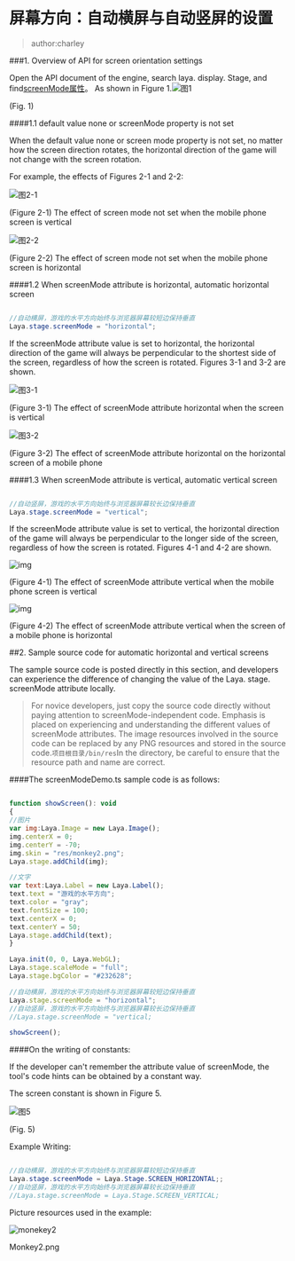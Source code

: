 # 屏幕方向：自动横屏与自动竖屏的设置

> author:charley
>

###1. Overview of API for screen orientation settings

Open the API document of the engine, search laya. display. Stage, and find[screenMode属性](https://layaair.ldc.layabox.com/api/?category=Core&class=laya.display.Stage%3Ch1%3EscreenMode)。 As shown in Figure 1.![图1](img/1-1.png) 


(Fig. 1)

####1.1 default value none or screenMode property is not set

When the default value none or screen mode property is not set, no matter how the screen direction rotates, the horizontal direction of the game will not change with the screen rotation.

For example, the effects of Figures 2-1 and 2-2:

![图2-1](img/2-2.png) 


(Figure 2-1) The effect of screen mode not set when the mobile phone screen is vertical

![图2-2](img/2-1.png) 


(Figure 2-2) The effect of screen mode not set when the mobile phone screen is horizontal

####1.2 When screenMode attribute is horizontal, automatic horizontal screen


```java

//自动横屏，游戏的水平方向始终与浏览器屏幕较短边保持垂直
Laya.stage.screenMode = "horizontal";
```


If the screenMode attribute value is set to horizontal, the horizontal direction of the game will always be perpendicular to the shortest side of the screen, regardless of how the screen is rotated. Figures 3-1 and 3-2 are shown.

![图3-1](img/3-2.png) 


(Figure 3-1) The effect of screenMode attribute horizontal when the screen is vertical

![图3-2](img/3-1.png) 


(Figure 3-2) The effect of screenMode attribute horizontal on the horizontal screen of a mobile phone



####1.3 When screenMode attribute is vertical, automatic vertical screen


```java

//自动竖屏，游戏的水平方向始终与浏览器屏幕较长边保持垂直
Laya.stage.screenMode = "vertical";
```


If the screenMode attribute value is set to vertical, the horizontal direction of the game will always be perpendicular to the longer side of the screen, regardless of how the screen is rotated. Figures 4-1 and 4-2 are shown.

![img](img/4-1.png) 


(Figure 4-1) The effect of screenMode attribute vertical when the mobile phone screen is vertical

![img](img/4-2.png)  


(Figure 4-2) The effect of screenMode attribute vertical when the screen of a mobile phone is horizontal



##2. Sample source code for automatic horizontal and vertical screens

The sample source code is posted directly in this section, and developers can experience the difference of changing the value of the Laya. stage. screenMode attribute locally.

> For novice developers, just copy the source code directly without paying attention to screenMode-independent code. Emphasis is placed on experiencing and understanding the different values of screenMode attributes. The image resources involved in the source code can be replaced by any PNG resources and stored in the source code.`项目根目录/bin/res`In the directory, be careful to ensure that the resource path and name are correct.

####The screenModeDemo.ts sample code is as follows:


```javascript

function showScreen(): void
{
//图片
var img:Laya.Image = new Laya.Image();
img.centerX = 0;
img.centerY = -70;
img.skin = "res/monkey2.png";
Laya.stage.addChild(img);

//文字
var text:Laya.Label = new Laya.Label();
text.text = "游戏的水平方向";
text.color = "gray";
text.fontSize = 100;
text.centerX = 0;
text.centerY = 50;
Laya.stage.addChild(text);
}

Laya.init(0, 0, Laya.WebGL);
Laya.stage.scaleMode = "full";
Laya.stage.bgColor = "#232628";

//自动横屏，游戏的水平方向始终与浏览器屏幕较短边保持垂直
Laya.stage.screenMode = "horizontal";
//自动竖屏，游戏的水平方向始终与浏览器屏幕较长边保持垂直
//Laya.stage.screenMode = "vertical;

showScreen();
```




####On the writing of constants:

If the developer can't remember the attribute value of screenMode, the tool's code hints can be obtained by a constant way.

The screen constant is shown in Figure 5.

![图5](img/5.png) 


(Fig. 5)

Example Writing:


```java

//自动横屏，游戏的水平方向始终与浏览器屏幕较短边保持垂直
Laya.stage.screenMode = Laya.Stage.SCREEN_HORIZONTAL;;
//自动竖屏，游戏的水平方向始终与浏览器屏幕较长边保持垂直
//Laya.stage.screenMode = Laya.Stage.SCREEN_VERTICAL;
```




Picture resources used in the example:

![monekey2](img/monkey2.png) 


Monkey2.png
